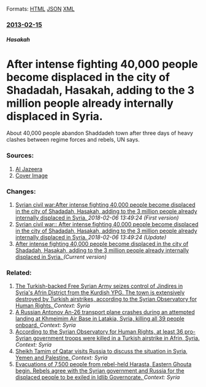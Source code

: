 
Formats: [HTML](/news/2013/02/15/after-intense-fighting-40-000-people-become-displaced-in-the-city-of-shadadah-hasakah-adding-to-the-3-million-people-already-internally-di.html)  [JSON](/news/2013/02/15/after-intense-fighting-40-000-people-become-displaced-in-the-city-of-shadadah-hasakah-adding-to-the-3-million-people-already-internally-di.json)  [XML](/news/2013/02/15/after-intense-fighting-40-000-people-become-displaced-in-the-city-of-shadadah-hasakah-adding-to-the-3-million-people-already-internally-di.xml)  

### [2013-02-15](/news/2013/02/15/index.md)

##### Hasakah
# After intense fighting 40,000 people become displaced in the city of Shadadah, Hasakah, adding to the 3 million people already internally displaced in Syria. 

About 40,000 people abandon Shaddadeh town after three days of heavy clashes between regime forces and rebels, UN says.


### Sources:

1. [Al Jazeera](http://www.aljazeera.com/news/middleeast/2013/02/2013215141241632276.html)
1. [Cover Image](http://www.aljazeera.com/mritems/Images/2013/2/15//2013215133518845734_20.jpg)

### Changes:

1. [Syrian civil war:After intense fighting 40,000 people become displaced in the city of Shadadah, Hasakah, adding to the 3 million people already internally displaced in Syria. ](/news/2013/02/15/syrian-civil-war-pafter-intense-fighting-40-000-people-become-displaced-in-the-city-of-shadadah-hasakah-adding-to-the-3-million-people-alr.md) _2018-02-06 13:49:24 (First version)_
2. [Syrian civil war:: After intense fighting 40,000 people become displaced in the city of Shadadah, Hasakah, adding to the 3 million people already internally displaced in Syria. ](/news/2013/02/15/syrian-civil-war-after-intense-fighting-40-000-people-become-displaced-in-the-city-of-shadadah-hasakah-adding-to-the-3-million-people-al.md) _2018-02-06 13:49:24 (Update)_
2. [After intense fighting 40,000 people become displaced in the city of Shadadah, Hasakah, adding to the 3 million people already internally displaced in Syria. ](/news/2013/02/15/after-intense-fighting-40-000-people-become-displaced-in-the-city-of-shadadah-hasakah-adding-to-the-3-million-people-already-internally-di.md) _(Current version)_

### Related:

1. [The Turkish-backed Free Syrian Army seizes control of Jindires in Syria's Afrin District from the Kurdish YPG. The town is extensively destroyed by Turkish airstrikes, according to the Syrian Observatory for Human Rights. ](/news/2018/03/8/the-turkish-backed-free-syrian-army-seizes-control-of-jindires-in-syria-s-afrin-district-from-the-kurdish-ypg-the-town-is-extensively-destr.md) _Context: Syria_
2. [A Russian Antonov An-26 transport plane crashes during an attempted landing at Khmeimim Air Base in Latakia, Syria, killing all 39 people onboard. ](/news/2018/03/6/a-russian-antonov-an-26-transport-plane-crashes-during-an-attempted-landing-at-khmeimim-air-base-in-latakia-syria-killing-all-39-people-on.md) _Context: Syria_
3. [According to the Syrian Observatory for Human Rights, at least 36 pro-Syrian government troops were killed in a Turkish airstrike in Afrin, Syria. ](/news/2018/03/3/according-to-the-syrian-observatory-for-human-rights-at-least-36-pro-syrian-government-troops-were-killed-in-a-turkish-airstrike-in-afrin.md) _Context: Syria_
4. [Sheikh Tamim of Qatar visits Russia to discuss the situation in Syria, Yemen and Palestine. ](/news/2018/03/25/sheikh-tamim-of-qatar-visits-russia-to-discuss-the-situation-in-syria-yemen-and-palestine.md) _Context: Syria_
5. [Evacuations of 7,500 people from rebel-held Harasta, Eastern Ghouta begin. Rebels agree with the Syrian government and Russia for the displaced people to be exiled in Idlib Governorate. ](/news/2018/03/22/evacuations-of-7-500-people-from-rebel-held-harasta-eastern-ghouta-begin-rebels-agree-with-the-syrian-government-and-russia-for-the-displa.md) _Context: Syria_
